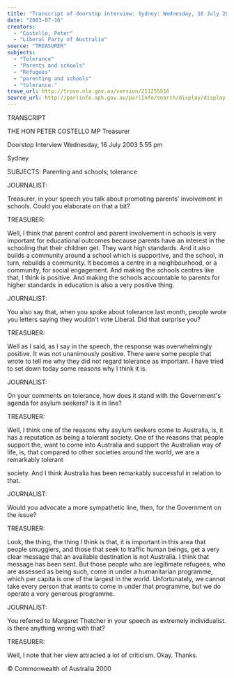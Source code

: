 ```yaml
---
title: "Transcript of doorstop interview: Sydney: Wednesday, 16 July 2003: parenting and schools; tolerance."
date: "2003-07-16"
creators:
  - "Costello, Peter"
  - "Liberal Party of Australia"
source: "TREASURER"
subjects:
  - "Tolerance"
  - "Parents and schools"
  - "Refugees"
  - "parenting and schools"
  - "tolerance."
trove_url: http://trove.nla.gov.au/version/211255516
source_url: http://parlinfo.aph.gov.au/parlInfo/search/display/display.w3p;query=Id%3A%22media/pressrel/TKX96%22
---
```


 

 TRANSCRIPT

 THE HON PETER COSTELLO MP Treasurer

 Doorstop Interview Wednesday, 16 July 2003 5.55 pm

 Sydney

 

 SUBJECTS: Parenting and schools; tolerance

 JOURNALIST:

 Treasurer, in your speech you talk about promoting parents' involvement in schools. Could you elaborate  on that a bit?

 TREASURER:

 Well, I think that parent control and parent involvement in schools is very important for educational  outcomes because parents have an interest in the schooling that their children get. They want high  standards. And it also builds a community around a school which is supportive, and the school, in turn,  rebuilds a community. It becomes a centre in a neighbourhood, or a community, for social engagement.  And making the schools centres like that, I think is positive. And making the schools accountable to  parents for higher standards in education is also a very positive thing.

 JOURNALIST:

 You also say that, when you spoke about tolerance last month, people wrote you letters saying they  wouldn't vote Liberal. Did that surprise you?

 TREASURER:

 Well as I said, as I say in the speech, the response was overwhelmingly positive. It was not unanimously  positive. There were some people that wrote to tell me why they did not regard tolerance as important. I  have tried to set down today some reasons why I think it is.

 JOURNALIST:

 On your comments on tolerance, how does it stand with the Government's agenda for asylum seekers?  Is it in line?

 TREASURER:

 Well, I think one of the reasons why asylum seekers come to Australia, is, it has a reputation as being a  tolerant society. One of the reasons that people support the, want to come into Australia and support the  Australian way of life, is, that compared to other societies around the world, we are a remarkably tolerant 

 society. And I think Australia has been remarkably successful in relation to that.

 JOURNALIST:

 Would you advocate a more sympathetic line, then, for the Government on the issue?

 TREASURER:

 Look, the thing, the thing I think is that, it is important in this area that people smugglers, and those that  seek to traffic human beings, get a very clear message that an available destination is not Australia. I  think that message has been sent. But those people who are legitimate refugees, who are assessed as  being such, come in under a humanitarian programme, which per capita is one of the largest in the world.  Unfortunately, we cannot take every person that wants to come in under that programme, but we do  operate a very generous programme.

 JOURNALIST:

 You referred to Margaret Thatcher in your speech as extremely individualist. Is there anything wrong with  that?

 TREASURER:

 Well, I note that her view attracted a lot of criticism. Okay. Thanks.

 © Commonwealth of Australia 2000

